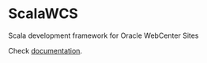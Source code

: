 # ScalaWCS

Scala development framework for Oracle WebCenter Sites

Check [documentation](http://github.com/sciabarra/scalawcs/wiki).





